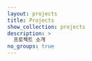 ```yaml
---
layout: projects
title: Projects
show_collection: projects
description: >
  프로젝트 소개
no_groups: true
---
```

